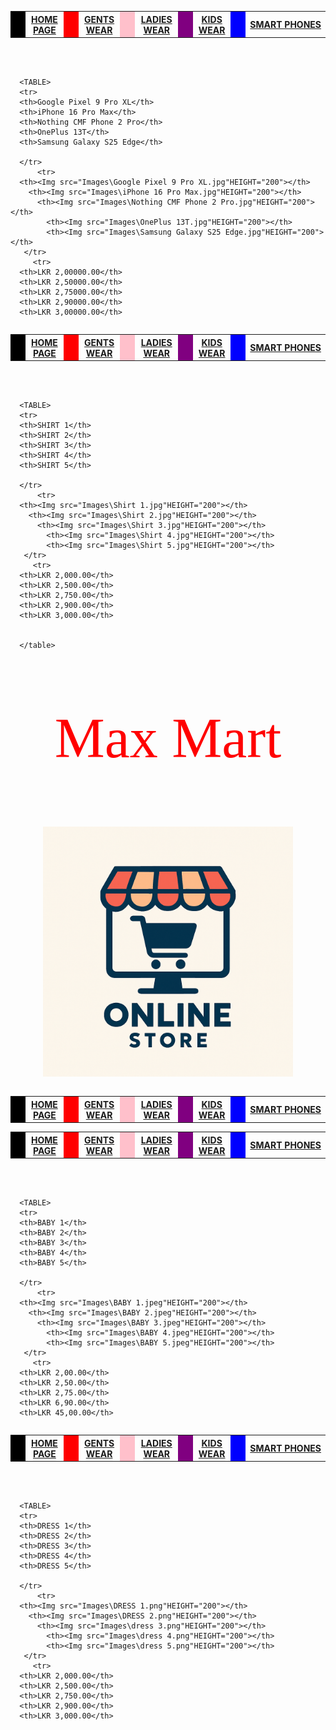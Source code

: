 <head>
<title>SMART PHONES
</title>
</head>
<body>

<TABLE>
      <TR>
	  <TH WIDTH="10"HEIGHT="10"BGCOLOR="BLACK"></TH>
	  <TH><A href="HOME PAGE.html"> HOME PAGE</A></TH>
	  <TH WIDTH="10"HEIGHT="10"BGCOLOR="RED"></TH>
	  <TH><A href="Gents ware.html">GENTS WEAR</A></TH>
	  <TH WIDTH="10"HEIGHT="10"BGCOLOR="PINK"></TH>
	  <TH><A href="LADIES WEAR.html">LADIES WEAR</A></TH>
	  <TH WIDTH="10"HEIGHT="10"BGCOLOR="PURPLE"></TH>
	  <TH><A href="Kid wwer.html">KIDS WEAR</A></TH>
	  <TH WIDTH="10"HEIGHT="10"BGCOLOR="BLUE"></TH>
	  <TH><A href="SMART PHONES.html">SMART PHONES</A></TH>
	  <TABLE>
	  <br><br>
	  
	  <TABLE>
	  <tr>
	  <th>Google Pixel 9 Pro XL</th>
	  <th>iPhone 16 Pro Max</th>
	  <th>Nothing CMF Phone 2 Pro</th>
	  <th>OnePlus 13T</th>
	  <th>Samsung Galaxy S25 Edge</th>
	   
	  </tr>
	  	  <tr>
	  <th><Img src="Images\Google Pixel 9 Pro XL.jpg"HEIGHT="200"></th>
	    <th><Img src="Images\iPhone 16 Pro Max.jpg"HEIGHT="200"></th>
		  <th><Img src="Images\Nothing CMF Phone 2 Pro.jpg"HEIGHT="200"></th>
		    <th><Img src="Images\OnePlus 13T.jpg"HEIGHT="200"></th>
			<th><Img src="Images\Samsung Galaxy S25 Edge.jpg"HEIGHT="200"></th>
	   </tr>
	     <tr>
	  <th>LKR 2,00000.00</th>
	  <th>LKR 2,50000.00</th>
	  <th>LKR 2,75000.00</th>
	  <th>LKR 2,90000.00</th>
	  <th>LKR 3,00000.00</th>

<head>
<title>GENTS WEAR</title>
</head>
<body>

<TABLE>
      <TR>
	  <TH WIDTH="10"HEIGHT="10"BGCOLOR="BLACK"></TH>
	  <TH><A href="HOME PAGE.html"> HOME PAGE</A></TH>
	  <TH WIDTH="10"HEIGHT="10"BGCOLOR="RED"></TH>
	  <TH><A href="Gents ware.html">GENTS WEAR</A></TH>
	  <TH WIDTH="10"HEIGHT="10"BGCOLOR="PINK"></TH>
	  <TH><A href="LADIES WEAR.html">LADIES WEAR</A></TH>
	  <TH WIDTH="10"HEIGHT="10"BGCOLOR="PURPLE"></TH>
	  <TH><A href="Kid wwer.html">KIDS WEAR</A></TH>
	  <TH WIDTH="10"HEIGHT="10"BGCOLOR="BLUE"></TH>
	  <TH><A href="SMART PHONES.html">SMART PHONES</A></TH>
	  <TABLE>
	  <br><br>
	  
	  <TABLE>
	  <tr>
	  <th>SHIRT 1</th>
	  <th>SHIRT 2</th>
	  <th>SHIRT 3</th>
	  <th>SHIRT 4</th>
	  <th>SHIRT 5</th>
	   
	  </tr>
	  	  <tr>
	  <th><Img src="Images\Shirt 1.jpg"HEIGHT="200"></th>
	    <th><Img src="Images\Shirt 2.jpg"HEIGHT="200"></th>
		  <th><Img src="Images\Shirt 3.jpg"HEIGHT="200"></th>
		    <th><Img src="Images\Shirt 4.jpg"HEIGHT="200"></th>
			<th><Img src="Images\Shirt 5.jpg"HEIGHT="200"></th>
	   </tr>
	     <tr>
	  <th>LKR 2,000.00</th>
	  <th>LKR 2,500.00</th>
	  <th>LKR 2,750.00</th>
	  <th>LKR 2,900.00</th>
	  <th>LKR 3,000.00</th>
	  
	  
	  </table>

</body>
</html>
<!doctype html>
<html>
<head>
<title>Home page</title>
</head>
<body>
<center><p style ="color:red; font-Size:90px;font-family:Comic Sans MS"> Max Mart</p></center>
<center><img src="Images\logo.png"height="400"></center>

<center><TABLE>
      <TR>
	  <TH WIDTH="10"HEIGHT="10"BGCOLOR="BLACK"></TH>
	  <TH><A href="HOME PAGE.html"> HOME PAGE</A></TH>
	  <TH WIDTH="10"HEIGHT="10"BGCOLOR="RED"></TH>
	  <TH><A href="Gents ware.html">GENTS WEAR</A></TH>
	  <TH WIDTH="10"HEIGHT="10"BGCOLOR="PINK"></TH>
	  <TH><A href="LADIES WEAR.html">LADIES WEAR</A></TH>
	  <TH WIDTH="10"HEIGHT="10"BGCOLOR="PURPLE"></TH>
	  <TH><A href="Kid wwer.html">KIDS WEAR</A></TH>
	  <TH WIDTH="10"HEIGHT="10"BGCOLOR="BLUE"></TH>
	  <TH><A href="SMART PHONES.html">SMART PHONES</A></TH>
	  <center>
</body>
</html>
<head>
<title>KIDS WEAR</title>
</head>
<body>

<TABLE>
      <TR>
	  <TH WIDTH="10"HEIGHT="10"BGCOLOR="BLACK"></TH>
	  <TH><A href="HOME PAGE.html"> HOME PAGE</A></TH>
	  <TH WIDTH="10"HEIGHT="10"BGCOLOR="RED"></TH>
	  <TH><A href="Gents ware.html">GENTS WEAR</A></TH>
	  <TH WIDTH="10"HEIGHT="10"BGCOLOR="PINK"></TH>
	  <TH><A href="LADIES WEAR.html">LADIES WEAR</A></TH>
	  <TH WIDTH="10"HEIGHT="10"BGCOLOR="PURPLE"></TH>
	  <TH><A href="Kid wwer.html">KIDS WEAR</A></TH>
	  <TH WIDTH="10"HEIGHT="10"BGCOLOR="BLUE"></TH>
	  <TH><A href="SMART PHONES.html">SMART PHONES</A></TH>
	  <TABLE>
	  <br><br>
	  
	  <TABLE>
	  <tr>
	  <th>BABY 1</th>
	  <th>BABY 2</th>
	  <th>BABY 3</th>
	  <th>BABY 4</th>
	  <th>BABY 5</th>
	   
	  </tr>
	  	  <tr>
	  <th><Img src="Images\BABY 1.jpeg"HEIGHT="200"></th>
	    <th><Img src="Images\BABY 2.jpeg"HEIGHT="200"></th>
		  <th><Img src="Images\BABY 3.jpeg"HEIGHT="200"></th>
		    <th><Img src="Images\BABY 4.jpeg"HEIGHT="200"></th>
			<th><Img src="Images\BABY 5.jpeg"HEIGHT="200"></th>
	   </tr>
	     <tr>
	  <th>LKR 2,00.00</th>
	  <th>LKR 2,50.00</th>
	  <th>LKR 2,75.00</th>
	  <th>LKR 6,90.00</th>
	  <th>LKR 45,00.00</th>
<head>
<title>LADIES WEAR</title>
</head>
<body>

<TABLE>
        <TR>
	  <TH WIDTH="10"HEIGHT="10"BGCOLOR="BLACK"></TH>
	  <TH><A href="HOME PAGE.html"> HOME PAGE</A></TH>
	  <TH WIDTH="10"HEIGHT="10"BGCOLOR="RED"></TH>
	  <TH><A href="Gents ware.html">GENTS WEAR</A></TH>
	  <TH WIDTH="10"HEIGHT="10"BGCOLOR="PINK"></TH>
	  <TH><A href="LADIES WEAR.html">LADIES WEAR</A></TH>
	  <TH WIDTH="10"HEIGHT="10"BGCOLOR="PURPLE"></TH>
	  <TH><A href="Kid wwer.html">KIDS WEAR</A></TH>
	  <TH WIDTH="10"HEIGHT="10"BGCOLOR="BLUE"></TH>
	  <TH><A href="SMART PHONES.html">SMART PHONES</A></TH>
	  <TABLE>
	  <br><br>
	  
	  <TABLE>
	  <tr>
	  <th>DRESS 1</th>
	  <th>DRESS 2</th>
	  <th>DRESS 3</th>
	  <th>DRESS 4</th>
	  <th>DRESS 5</th>
	   
	  </tr>
	  	  <tr>
	  <th><Img src="Images\DRESS 1.png"HEIGHT="200"></th>
	    <th><Img src="Images\DRESS 2.png"HEIGHT="200"></th>
		  <th><Img src="Images\dress 3.png"HEIGHT="200"></th>
		    <th><Img src="Images\dress 4.png"HEIGHT="200"></th>
			<th><Img src="Images\dress 5.png"HEIGHT="200"></th>
	   </tr>
	     <tr>
	  <th>LKR 2,000.00</th>
	  <th>LKR 2,500.00</th>
	  <th>LKR 2,750.00</th>
	  <th>LKR 2,900.00</th>
	  <th>LKR 3,000.00</th>
